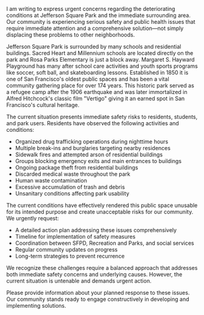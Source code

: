 I am writing to express urgent concerns regarding the deteriorating conditions at Jefferson Square Park and the immediate surrounding area. Our community is experiencing serious safety and public health issues that require immediate attention and a comprehensive solution—not simply displacing these problems to other neighborhoods.

Jefferson Square Park is surrounded by many schools and residential buildings. Sacred Heart and Millennium schools are located directly on the park and Rosa Parks Elementary is just a block away. Margaret S. Hayward Playground has many after school care activities and youth sports programs like soccer, soft ball, and skateboarding lessons. Established in 1850 it is one of San Francisco's oldest public spaces and has been a vital community gathering place for over 174 years. This historic park served as a refugee camp after the 1906 earthquake and was later immortalized in Alfred Hitchcock's classic film "Vertigo" giving it an earned spot in San Francisco's cultural heritage.

The current situation presents immediate safety risks to residents, students, and park users. Residents have observed the following activities and conditions:

- Organized drug trafficking operations during nighttime hours
- Multiple break-ins and burglaries targeting nearby residences
- Sidewalk fires and attempted arson of residential buildings
- Groups blocking emergency exits and main entrances to buildings
- Ongoing package theft from residential buildings
- Discarded medical waste throughout the park
- Human waste contamination
- Excessive accumulation of trash and debris
- Unsanitary conditions affecting park usability

The current conditions have effectively rendered this public space unusable for its intended purpose and create unacceptable risks for our community. We urgently request:

- A detailed action plan addressing these issues comprehensively
- Timeline for implementation of safety measures
- Coordination between SFPD, Recreation and Parks, and social services
- Regular community updates on progress
- Long-term strategies to prevent recurrence

We recognize these challenges require a balanced approach that addresses both immediate safety concerns and underlying causes. However, the current situation is untenable and demands urgent action.

Please provide information about your planned response to these issues. Our community stands ready to engage constructively in developing and implementing solutions. 
